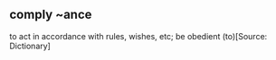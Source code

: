 ## comply  ~ance

to act in accordance with rules, wishes, etc; be obedient (to)[Source: Dictionary]

